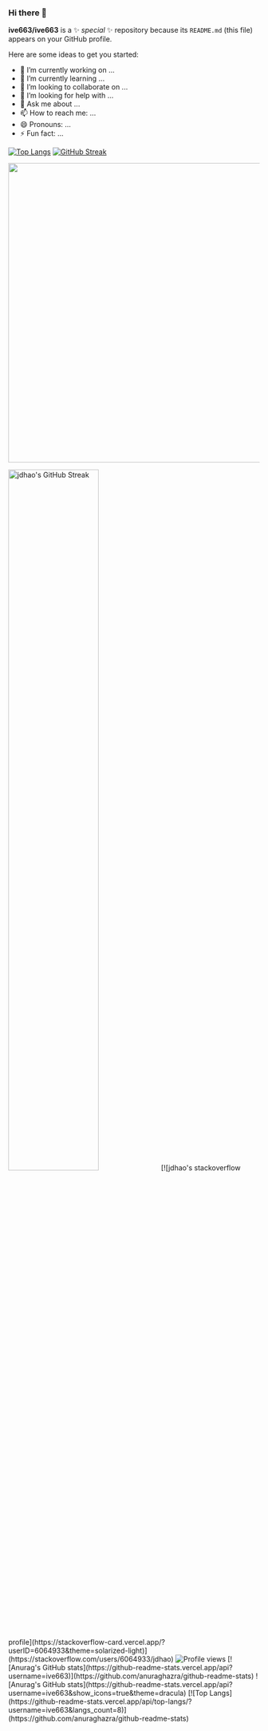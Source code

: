 ### Hi there 👋

**ive663/ive663** is a ✨ _special_ ✨ repository because its `README.md` (this file) appears on your GitHub profile.

Here are some ideas to get you started:

- 🔭 I’m currently working on ...
- 🌱 I’m currently learning ...
- 👯 I’m looking to collaborate on ...
- 🤔 I’m looking for help with ...
- 💬 Ask me about ...
- 📫 How to reach me: ...
- 😄 Pronouns: ...
- ⚡ Fun fact: ...

[![Top Langs](https://github-readme-stats.vercel.app/api/top-langs/?username=ive663)](https://github.com/anuraghazra/github-readme-stats)
[![GitHub Streak](https://streak-stats.demolab.com/?user=ive663)](https://git.io/streak-stats)
<p align="center">
<img src="https://github-readme-stats.vercel.app/api?username=ive663&show_icons=true&count_private=true&theme=solarized-light&hide_border=true" width="600">
</p>
<img alt="jdhao's GitHub Streak" src="https://github-readme-streak-stats.herokuapp.com?user=ive663&theme=solarized-light&hide_border=true" width="60%">
[![jdhao's stackoverflow profile](https://stackoverflow-card.vercel.app/?userID=6064933&theme=solarized-light)](https://stackoverflow.com/users/6064933/jdhao)
<img src="https://gpvc.arturio.dev/jdhao" alt="Profile views"/>
[![Anurag's GitHub stats](https://github-readme-stats.vercel.app/api?username=ive663)](https://github.com/anuraghazra/github-readme-stats)
![Anurag's GitHub stats](https://github-readme-stats.vercel.app/api?username=ive663&show_icons=true&theme=dracula)
[![Top Langs](https://github-readme-stats.vercel.app/api/top-langs/?username=ive663&langs_count=8)](https://github.com/anuraghazra/github-readme-stats)

